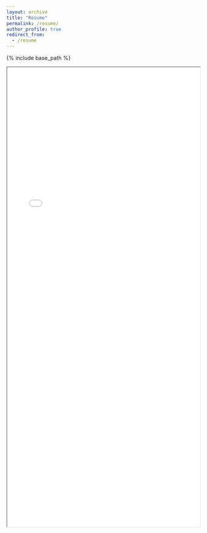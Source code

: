 ```yaml
---
layout: archive
title: "Resume"
permalink: /resume/
author_profile: true
redirect_from:
  - /resume
---
```


{% include base_path %}
<iframe src="/files/Resume_AV.pdf" width="100%" height="1200px"> </iframe>
